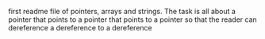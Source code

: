 first readme file of pointers, arrays and strings. The task is all about a pointer that points to a pointer that points to a pointer so that the reader can dereference a dereference to a dereference
